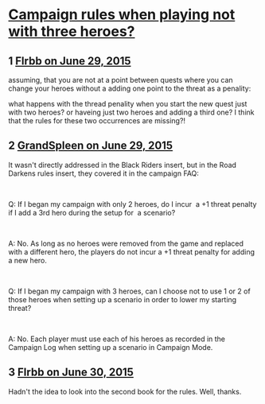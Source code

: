# [Campaign rules when playing not with three heroes?](https://community.fantasyflightgames.com/topic/181471-campaign-rules-when-playing-not-with-three-heroes/)

## 1 [Flrbb on June 29, 2015](https://community.fantasyflightgames.com/topic/181471-campaign-rules-when-playing-not-with-three-heroes/?do=findComment&comment=1675863)

assuming, that you are not at a point between quests where you can change your heroes without a adding one point to the threat as a penality:

what happens with the thread penality when you start the new quest just with two heroes? or haveing just two heroes and adding a third one? I think that the rules for these two occurrences are missing?!

## 2 [GrandSpleen on June 29, 2015](https://community.fantasyflightgames.com/topic/181471-campaign-rules-when-playing-not-with-three-heroes/?do=findComment&comment=1675884)

It wasn't directly addressed in the Black Riders insert, but in the Road Darkens rules insert, they covered it in the campaign FAQ:

 

Q: If I began my campaign with only 2 heroes, do I incur  a +1 threat penalty if I add a 3rd hero during the setup for  a scenario?

 

A: No. As long as no heroes were removed from the game and replaced with a different hero, the players do not incur a +1 threat penalty for adding a new hero.

 

Q: If I began my campaign with 3 heroes, can I choose not to use 1 or 2 of those heroes when setting up a scenario in order to lower my starting threat?

 

A: No. Each player must use each of his heroes as recorded in the Campaign Log when setting up a scenario in Campaign Mode.

## 3 [Flrbb on June 30, 2015](https://community.fantasyflightgames.com/topic/181471-campaign-rules-when-playing-not-with-three-heroes/?do=findComment&comment=1676320)

Hadn't the idea to look into the second book for the rules. Well, thanks.

